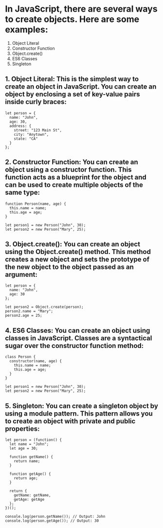 # In JavaScript, there are several ways to create objects. Here are some examples:

1. Object Literal
2. Constructor Function
3. Object.create()
4. ES6 Classes
5. Singleton

## 1. Object Literal: This is the simplest way to create an object in JavaScript. You can create an object by enclosing a set of key-value pairs inside curly braces:
```
let person = {
  name: "John",
  age: 30,
  address: {
    street: "123 Main St",
    city: "Anytown",
    state: "CA"
  }
};
```
## 2. Constructor Function: You can create an object using a constructor function. This function acts as a blueprint for the object and can be used to create multiple objects of the same type:
```
function Person(name, age) {
  this.name = name;
  this.age = age;
}

let person1 = new Person("John", 30);
let person2 = new Person("Mary", 25);
```

## 3. Object.create(): You can create an object using the Object.create() method. This method creates a new object and sets the prototype of the new object to the object passed as an argument:
```
let person = {
  name: "John",
  age: 30
};

let person2 = Object.create(person);
person2.name = "Mary";
person2.age = 25;
```
## 4. ES6 Classes: You can create an object using classes in JavaScript. Classes are a syntactical sugar over the constructor function method:
```
class Person {
  constructor(name, age) {
    this.name = name;
    this.age = age;
  }
}

let person1 = new Person("John", 30);
let person2 = new Person("Mary", 25);
```
## 5. Singleton: You can create a singleton object by using a module pattern. This pattern allows you to create an object with private and public properties:
```
let person = (function() {
  let name = "John";
  let age = 30;
  
  function getName() {
    return name;
  }
  
  function getAge() {
    return age;
  }
  
  return {
    getName: getName,
    getAge: getAge
  };
})();

console.log(person.getName()); // Output: John
console.log(person.getAge()); // Output: 30
```
